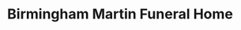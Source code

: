 ---
title: "Birmingham Martin Funeral Home"
url: /vienna/birmingham-martin-funeral-home/
shop: funeral directors
---